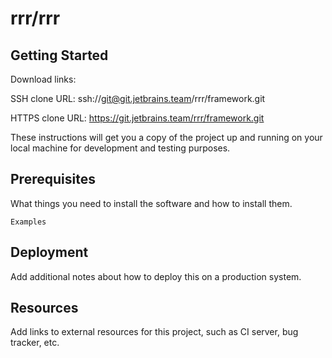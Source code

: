 # rrr/rrr



## Getting Started

Download links:

SSH clone URL: ssh://git@git.jetbrains.team/rrr/framework.git

HTTPS clone URL: https://git.jetbrains.team/rrr/framework.git



These instructions will get you a copy of the project up and running on your local machine for development and testing purposes.

## Prerequisites

What things you need to install the software and how to install them.

```
Examples
```

## Deployment

Add additional notes about how to deploy this on a production system.

## Resources

Add links to external resources for this project, such as CI server, bug tracker, etc.
